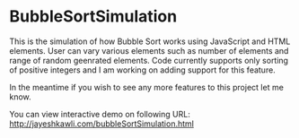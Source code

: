 BubbleSortSimulation
====================

This is the simulation of how Bubble Sort works using JavaScript and HTML elements.
User can vary various elements such as number of elements and range of random geenrated elements.
Code currently supports only sorting of positive integers and I am working on adding support for this feature.

In the meantime if you wish to see any more features to this project let me know.

You can view interactive demo on following URL:
http://jayeshkawli.com/bubbleSortSimulation.html



